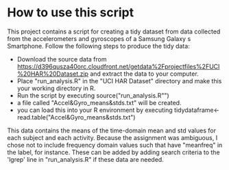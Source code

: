 How to use this script
===========================================================

This project contains a script for creating a tidy dataset from data collected from 
the accelerometers and gyroscopes of a Samsung Galaxy s Smartphone.  Follow the
following steps to produce the tidy data:

- Download the source data from https://d396qusza40orc.cloudfront.net/getdata%2Fprojectfiles%2FUCI%20HAR%20Dataset.zip and extract the data to your computer.
- Place "run_analysis.R" in the "UCI HAR Dataset" directory and make this your working
directory in R.
- Run the script by executing source("run_analysis.R"")
- a file called "Accel&Gyro_means&stds.txt" will be created.
- you can load this into your R environment by executing tidydataframe<-read.table("Accel&Gyro_means&stds.txt")


This data contains the means of the time-domain mean and std values for each subject and each activity.  Because the assignment was ambiguous, I chose not to include frequency domain values such that have "meanfreq" in the label, for instance.  These can be added by adding search criteria to the 'lgrep' line in "run_analysis.R" if these data are needed.